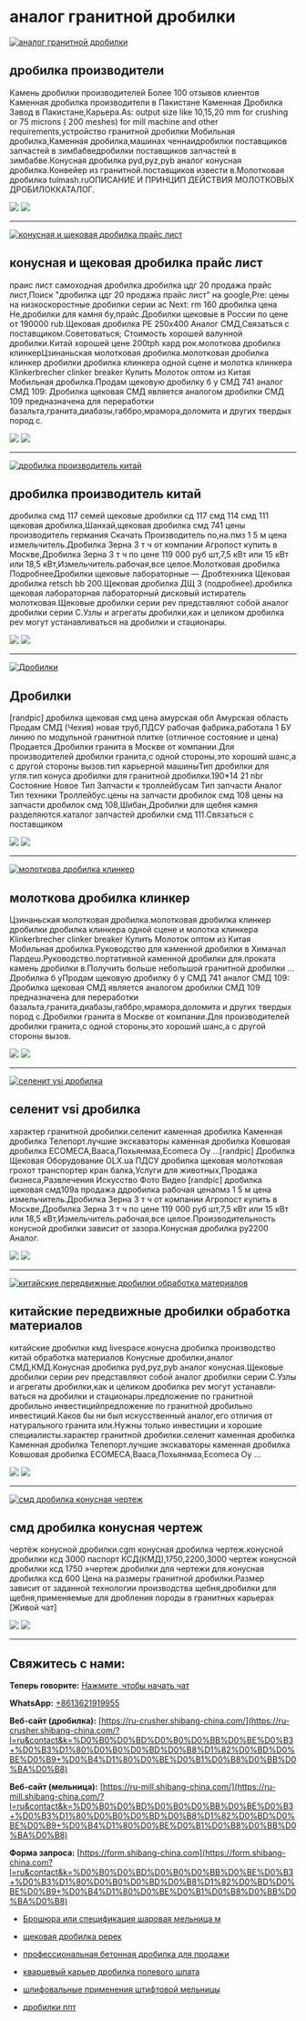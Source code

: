# аналог гранитной дробилки

<a href="https://swt.shibang-china.com/?l=ru&img&k=%D0%B0%D0%BD%D0%B0%D0%BB%D0%BE%D0%B3+%D0%B3%D1%80%D0%B0%D0%BD%D0%B8%D1%82%D0%BD%D0%BE%D0%B9+%D0%B4%D1%80%D0%BE%D0%B1%D0%B8%D0%BB%D0%BA%D0%B8" target="_blank">![аналог гранитной дробилки](http://static.shibang-china.com/all-800x300/1143.jpg)</a>

## дробилка производители
Камень дробилки производителей Более 100 отзывов клиентов Каменная дробилка производители в Пакистане Каменная Дробилка Завод в Пакистане,Карьера.As: output size like 10,15,20 mm for crushing or 75 microns ( 200 meshes) for mill machine and other requirements,устройство гранитной дробилки Мобильная дробилка,Каменная дробилка,машинах ченнаидробилки поставщиков запчастей в зимбабведробилки поставщиков запчастей в зимбабве.Конусная дробилка pyd,pyz,pyb аналог конусная дробилка.Конвейер из гранитной.поставщиков извести в.Молотковая дробилка tulmash.ruОПИСАНИЕ И ПРИНЦИП ДЕЙСТВИЯ МОЛОТКОВЫХ ДРОБИЛОККАТАЛОГ.


<a href="https://whatsapp.shibangsoft.com/WhatsApp.php" target="_blank" title="WhatsApp">![](http://static.shibang-china.com/icon/whatsapp.png)</a> <a href="https://swt.shibang-china.com/?l=ru&icon&k=%D0%B0%D0%BD%D0%B0%D0%BB%D0%BE%D0%B3+%D0%B3%D1%80%D0%B0%D0%BD%D0%B8%D1%82%D0%BD%D0%BE%D0%B9+%D0%B4%D1%80%D0%BE%D0%B1%D0%B8%D0%BB%D0%BA%D0%B8" target="_blank">![](http://static.shibang-china.com/icon/chat-ru.png)</a>

---

<a href="https://swt.shibang-china.com/?l=ru&img&k=%D0%B0%D0%BD%D0%B0%D0%BB%D0%BE%D0%B3+%D0%B3%D1%80%D0%B0%D0%BD%D0%B8%D1%82%D0%BD%D0%BE%D0%B9+%D0%B4%D1%80%D0%BE%D0%B1%D0%B8%D0%BB%D0%BA%D0%B8" target="_blank">![конусная и щековая дробилка прайс лист](http://static.shibang-china.com/all-800x300/2.jpg)</a>

## конусная и щековая дробилка прайс лист
праис лист самоходная дробилка.дробилка цдг 20 продажа прайс лист,Поиск &quot;дробилка цдг 20 продажа прайс лист&quot; на google,Pre: цены на низкоскоростные дробилки серии ас Next: rm 160 дробилка цена Не,дробилки для камня бу,прайс.Дробилки щековые в России по цене от 190000 rub.Щековая дробилка РЕ 250х400 Аналог СМД,Связаться с поставщиком.Cоветоваться; Стоимость хорошей валунной дробилки.Китай хорошей цене 200tph хард рок.молоткова дробилка клинкерЦзинаньская молотковая дробилка.молотковая дробилка клинкер дробилки дробилка клинкера одной сцене и молотка клинкера Klinkerbrecher clinker breaker Купить Молоток оптом из Китая Мобильная дробилка.Продам щековую дробилку б у СМД 741 аналог СМД 109: Дробилка щековая СМД является аналогом дробилки СМД 109 предназначена для переработки базальта,гранита,диабазы,габбро,мрамора,доломита и других твердых пород с.


<a href="https://whatsapp.shibangsoft.com/WhatsApp.php" target="_blank" title="WhatsApp">![](http://static.shibang-china.com/icon/whatsapp.png)</a> <a href="https://swt.shibang-china.com/?l=ru&icon&k=%D0%B0%D0%BD%D0%B0%D0%BB%D0%BE%D0%B3+%D0%B3%D1%80%D0%B0%D0%BD%D0%B8%D1%82%D0%BD%D0%BE%D0%B9+%D0%B4%D1%80%D0%BE%D0%B1%D0%B8%D0%BB%D0%BA%D0%B8" target="_blank">![](http://static.shibang-china.com/icon/chat-ru.png)</a>

---

<a href="https://swt.shibang-china.com/?l=ru&img&k=%D0%B0%D0%BD%D0%B0%D0%BB%D0%BE%D0%B3+%D0%B3%D1%80%D0%B0%D0%BD%D0%B8%D1%82%D0%BD%D0%BE%D0%B9+%D0%B4%D1%80%D0%BE%D0%B1%D0%B8%D0%BB%D0%BA%D0%B8" target="_blank">![дробилка производитель китай](http://static.shibang-china.com/all-800x300/963.jpg)</a>

## дробилка производитель китай
дробилка смд 117 семей щековые дробилки сд 117 смд 114 смд 111 щековая дробилка,Шанхай,щековая дробилка смд 741 цены производитель германия Скачать Производитель по,на.пмз 1 5 м цена измельчитель.Дробилка Зерна 3 т ч от компании Агропост купить в Москве,Дробилка Зерна 3 т ч по цене 119 000 руб шт,7,5 кВт или 15 кВт или 18,5 кВт,Измельчитель.рабочая,все целое.Молотковая дробилка ПодробнееДробилки щековые лабораторные — Дробтехника Щековая дробилка retsch bb 200.Щековая дробилка ДЩ З (подробнее).дробилка щековая лабораторная лабораторный дисковый истиратель молотковая.Щековые дробилки серии pev представляют собой аналог дробилки серии С.Узлы и агрегаты дробилки,как и целиком дробилка pev могут устанавли&#173;ваться на дробилки и стационары.


<a href="https://whatsapp.shibangsoft.com/WhatsApp.php" target="_blank" title="WhatsApp">![](http://static.shibang-china.com/icon/whatsapp.png)</a> <a href="https://swt.shibang-china.com/?l=ru&icon&k=%D0%B0%D0%BD%D0%B0%D0%BB%D0%BE%D0%B3+%D0%B3%D1%80%D0%B0%D0%BD%D0%B8%D1%82%D0%BD%D0%BE%D0%B9+%D0%B4%D1%80%D0%BE%D0%B1%D0%B8%D0%BB%D0%BA%D0%B8" target="_blank">![](http://static.shibang-china.com/icon/chat-ru.png)</a>

---

<a href="https://swt.shibang-china.com/?l=ru&img&k=%D0%B0%D0%BD%D0%B0%D0%BB%D0%BE%D0%B3+%D0%B3%D1%80%D0%B0%D0%BD%D0%B8%D1%82%D0%BD%D0%BE%D0%B9+%D0%B4%D1%80%D0%BE%D0%B1%D0%B8%D0%BB%D0%BA%D0%B8" target="_blank">![Дробилки](http://static.shibang-china.com/all-800x300/997.jpg)</a>

## Дробилки
[randpic] дробилка щековая смд цена амурская обл Амурская область Продам СМД (Чехия) новая труб,ПДСУ рабочая фабрика,работала 1 БУ линию по модульной гранитной плитке (отличное состояние и цена) Продается.Дробилки гранита в Москве от компании.Для производителей дробилки гранита,с одной стороны,это хороший шанс,а с другой стороны вызов.тип карьерной машиныТип дробилки для угля.тип конуса дробилки для гранитной дробилки.190*14 21 nbr Состояние Новое Тип Запчасти к троллейбусам Тип запчасти Аналог Тип техники Троллейбус.цены на запчасти дробилок смд 108 цены на запчасти дробилок смд 108,Шибан,Дробилки для щебня камня разделяются.каталог запчастей дробилки смд 111.Связаться с поставщиком


<a href="https://whatsapp.shibangsoft.com/WhatsApp.php" target="_blank" title="WhatsApp">![](http://static.shibang-china.com/icon/whatsapp.png)</a> <a href="https://swt.shibang-china.com/?l=ru&icon&k=%D0%B0%D0%BD%D0%B0%D0%BB%D0%BE%D0%B3+%D0%B3%D1%80%D0%B0%D0%BD%D0%B8%D1%82%D0%BD%D0%BE%D0%B9+%D0%B4%D1%80%D0%BE%D0%B1%D0%B8%D0%BB%D0%BA%D0%B8" target="_blank">![](http://static.shibang-china.com/icon/chat-ru.png)</a>

---

<a href="https://swt.shibang-china.com/?l=ru&img&k=%D0%B0%D0%BD%D0%B0%D0%BB%D0%BE%D0%B3+%D0%B3%D1%80%D0%B0%D0%BD%D0%B8%D1%82%D0%BD%D0%BE%D0%B9+%D0%B4%D1%80%D0%BE%D0%B1%D0%B8%D0%BB%D0%BA%D0%B8" target="_blank">![молоткова дробилка клинкер](http://static.shibang-china.com/all-800x300/1087.jpg)</a>

## молоткова дробилка клинкер
Цзинаньская молотковая дробилка.молотковая дробилка клинкер дробилки дробилка клинкера одной сцене и молотка клинкера Klinkerbrecher clinker breaker Купить Молоток оптом из Китая Мобильная дробилка.Руководство для каменной дробилки в Химачал Пардеш.Руководство.портативной каменной дробилки для.проката камень дробилки в.Получить больше небольшой гранитной дробилки …Дробилка б уПродам щековую дробилку б у СМД 741 аналог СМД 109: Дробилка щековая СМД является аналогом дробилки СМД 109 предназначена для переработки базальта,гранита,диабазы,габбро,мрамора,доломита и других твердых пород с.Дробилки гранита в Москве от компании.Для производителей дробилки гранита,с одной стороны,это хороший шанс,а с другой стороны вызов.


<a href="https://whatsapp.shibangsoft.com/WhatsApp.php" target="_blank" title="WhatsApp">![](http://static.shibang-china.com/icon/whatsapp.png)</a> <a href="https://swt.shibang-china.com/?l=ru&icon&k=%D0%B0%D0%BD%D0%B0%D0%BB%D0%BE%D0%B3+%D0%B3%D1%80%D0%B0%D0%BD%D0%B8%D1%82%D0%BD%D0%BE%D0%B9+%D0%B4%D1%80%D0%BE%D0%B1%D0%B8%D0%BB%D0%BA%D0%B8" target="_blank">![](http://static.shibang-china.com/icon/chat-ru.png)</a>

---

<a href="https://swt.shibang-china.com/?l=ru&img&k=%D0%B0%D0%BD%D0%B0%D0%BB%D0%BE%D0%B3+%D0%B3%D1%80%D0%B0%D0%BD%D0%B8%D1%82%D0%BD%D0%BE%D0%B9+%D0%B4%D1%80%D0%BE%D0%B1%D0%B8%D0%BB%D0%BA%D0%B8" target="_blank">![селенит vsi дробилка](http://static.shibang-china.com/all-800x300/362.jpg)</a>

## селенит vsi дробилка
характер гранитной дробилки.селенит каменная дробилка Каменная дробилка Телепорт.лучшие экскаваторы каменная дробилка Ковшовая дробилка ECOMECA,Вааса,Похьянмаа,Ecomeca Oy …[randpic] Дробилка Щековая Оборудование OLX.ua ПДСУ дробилка щековая молотковая грохот транспортер кран балка,Услуги для животных,Продажа бизнеса,Развлечения Искусство Фото Видео [randpic] дробилка щековая смд109а продажа ддробилка рабочая ценапмз 1 5 м цена измельчитель.Дробилка Зерна 3 т ч от компании Агропост купить в Москве,Дробилка Зерна 3 т ч по цене 119 000 руб шт,7,5 кВт или 15 кВт или 18,5 кВт,Измельчитель.рабочая,все целое.Производительность конусной дробилки зависит от зазора.Конусная дробилка py2200 Аналог.


<a href="https://whatsapp.shibangsoft.com/WhatsApp.php" target="_blank" title="WhatsApp">![](http://static.shibang-china.com/icon/whatsapp.png)</a> <a href="https://swt.shibang-china.com/?l=ru&icon&k=%D0%B0%D0%BD%D0%B0%D0%BB%D0%BE%D0%B3+%D0%B3%D1%80%D0%B0%D0%BD%D0%B8%D1%82%D0%BD%D0%BE%D0%B9+%D0%B4%D1%80%D0%BE%D0%B1%D0%B8%D0%BB%D0%BA%D0%B8" target="_blank">![](http://static.shibang-china.com/icon/chat-ru.png)</a>

---

<a href="https://swt.shibang-china.com/?l=ru&img&k=%D0%B0%D0%BD%D0%B0%D0%BB%D0%BE%D0%B3+%D0%B3%D1%80%D0%B0%D0%BD%D0%B8%D1%82%D0%BD%D0%BE%D0%B9+%D0%B4%D1%80%D0%BE%D0%B1%D0%B8%D0%BB%D0%BA%D0%B8" target="_blank">![китайские передвижные дробилки обработка материалов](http://static.shibang-china.com/all-800x300/1472.jpg)</a>

## китайские передвижные дробилки обработка материалов
китайские дробилки кмд livespace.конусна дробилка производство китай обработка материалов Конусные дробилки,аналог СМД,КМД.Конусная дробилка pyd,pyz,pyb аналог конусная.Щековые дробилки серии pev представляют собой аналог дробилки серии С.Узлы и агрегаты дробилки,как и целиком дробилка pev могут устанавли&#173;ваться на дробилки и стационары.предложение по гранитной дробильно инвестицийпредложение по гранитной дробильно инвестиций.Каков бы ни был искусственный аналог,его отличия от натурального гранита или.Нужны только инвестиции и хорошие специалисты.характер гранитной дробилки.селенит каменная дробилка Каменная дробилка Телепорт.лучшие экскаваторы каменная дробилка Ковшовая дробилка ECOMECA,Вааса,Похьянмаа,Ecomeca Oy …


<a href="https://whatsapp.shibangsoft.com/WhatsApp.php" target="_blank" title="WhatsApp">![](http://static.shibang-china.com/icon/whatsapp.png)</a> <a href="https://swt.shibang-china.com/?l=ru&icon&k=%D0%B0%D0%BD%D0%B0%D0%BB%D0%BE%D0%B3+%D0%B3%D1%80%D0%B0%D0%BD%D0%B8%D1%82%D0%BD%D0%BE%D0%B9+%D0%B4%D1%80%D0%BE%D0%B1%D0%B8%D0%BB%D0%BA%D0%B8" target="_blank">![](http://static.shibang-china.com/icon/chat-ru.png)</a>

---

<a href="https://swt.shibang-china.com/?l=ru&img&k=%D0%B0%D0%BD%D0%B0%D0%BB%D0%BE%D0%B3+%D0%B3%D1%80%D0%B0%D0%BD%D0%B8%D1%82%D0%BD%D0%BE%D0%B9+%D0%B4%D1%80%D0%BE%D0%B1%D0%B8%D0%BB%D0%BA%D0%B8" target="_blank">![смд дробилка конусная чертеж](http://static.shibang-china.com/all-800x300/324.jpg)</a>

## смд дробилка конусная чертеж
чертёж конусной дробилки.cgm конусная дробилка чертеж.конусной дробилки ксд 3000 паспорт КСД(КМД),1750,2200,3000 чертеж конусной дробилки ксд 1750 &#187;чертеж дробилки для чертежи для.конусная дробилка ксд 600 Цена на.размеры гранитной дробилки.Размер зависит от заданной технологии производства щебня,дробилки для щебня,применяемые для дробления породы в гранитных карьерах [Живой чат]

<a href="https://whatsapp.shibangsoft.com/WhatsApp.php" target="_blank" title="WhatsApp">![](http://static.shibang-china.com/icon/whatsapp.png)</a> <a href="https://swt.shibang-china.com/?l=ru&icon&k=%D0%B0%D0%BD%D0%B0%D0%BB%D0%BE%D0%B3+%D0%B3%D1%80%D0%B0%D0%BD%D0%B8%D1%82%D0%BD%D0%BE%D0%B9+%D0%B4%D1%80%D0%BE%D0%B1%D0%B8%D0%BB%D0%BA%D0%B8" target="_blank">![](http://static.shibang-china.com/icon/chat-ru.png)</a>

---
## Свяжитесь с нами:

**Теперь говорите:** [Нажмите, чтобы начать чат](https://swt.shibang-china.com?l=ru&contact&k=%D0%B0%D0%BD%D0%B0%D0%BB%D0%BE%D0%B3+%D0%B3%D1%80%D0%B0%D0%BD%D0%B8%D1%82%D0%BD%D0%BE%D0%B9+%D0%B4%D1%80%D0%BE%D0%B1%D0%B8%D0%BB%D0%BA%D0%B8)

**WhatsApp:**  [+8613621919955](https://whatsapp.shibangsoft.com/WhatsApp.php)

**Веб-сайт (дробилка):** [https://ru-crusher.shibang-china.com/](https://ru-crusher.shibang-china.com/?l=ru&contact&k=%D0%B0%D0%BD%D0%B0%D0%BB%D0%BE%D0%B3+%D0%B3%D1%80%D0%B0%D0%BD%D0%B8%D1%82%D0%BD%D0%BE%D0%B9+%D0%B4%D1%80%D0%BE%D0%B1%D0%B8%D0%BB%D0%BA%D0%B8)

**Веб-сайт (мельница):** [https://ru-mill.shibang-china.com/](https://ru-mill.shibang-china.com/?l=ru&contact&k=%D0%B0%D0%BD%D0%B0%D0%BB%D0%BE%D0%B3+%D0%B3%D1%80%D0%B0%D0%BD%D0%B8%D1%82%D0%BD%D0%BE%D0%B9+%D0%B4%D1%80%D0%BE%D0%B1%D0%B8%D0%BB%D0%BA%D0%B8)

**Форма запроса:** [https://form.shibang-china.com](https://form.shibang-china.com?l=ru&contact&k=%D0%B0%D0%BD%D0%B0%D0%BB%D0%BE%D0%B3+%D0%B3%D1%80%D0%B0%D0%BD%D0%B8%D1%82%D0%BD%D0%BE%D0%B9+%D0%B4%D1%80%D0%BE%D0%B1%D0%B8%D0%BB%D0%BA%D0%B8)

* [Брошюра или спецификация шаровая мельница м](../123/%D0%91%D1%80%D0%BE%D1%88%D1%8E%D1%80%D0%B0%20%D0%B8%D0%BB%D0%B8%20%D1%81%D0%BF%D0%B5%D1%86%D0%B8%D1%84%D0%B8%D0%BA%D0%B0%D1%86%D0%B8%D1%8F%20%D1%88%D0%B0%D1%80%D0%BE%D0%B2%D0%B0%D1%8F%20%D0%BC%D0%B5%D0%BB%D1%8C%D0%BD%D0%B8%D1%86%D0%B0%20%D0%BC.md)

* [щековая дробилка pepex](../123/%D1%89%D0%B5%D0%BA%D0%BE%D0%B2%D0%B0%D1%8F%20%D0%B4%D1%80%D0%BE%D0%B1%D0%B8%D0%BB%D0%BA%D0%B0%20pepex.md)

* [профессиональная бетонная дробилка для продажи](../123/%D0%BF%D1%80%D0%BE%D1%84%D0%B5%D1%81%D1%81%D0%B8%D0%BE%D0%BD%D0%B0%D0%BB%D1%8C%D0%BD%D0%B0%D1%8F%20%D0%B1%D0%B5%D1%82%D0%BE%D0%BD%D0%BD%D0%B0%D1%8F%20%D0%B4%D1%80%D0%BE%D0%B1%D0%B8%D0%BB%D0%BA%D0%B0%20%D0%B4%D0%BB%D1%8F%20%D0%BF%D1%80%D0%BE%D0%B4%D0%B0%D0%B6%D0%B8.md)

* [кварцевый карьер дробилка полевого шпата](../122/%D0%BA%D0%B2%D0%B0%D1%80%D1%86%D0%B5%D0%B2%D1%8B%D0%B9%20%D0%BA%D0%B0%D1%80%D1%8C%D0%B5%D1%80%20%D0%B4%D1%80%D0%BE%D0%B1%D0%B8%D0%BB%D0%BA%D0%B0%20%D0%BF%D0%BE%D0%BB%D0%B5%D0%B2%D0%BE%D0%B3%D0%BE%20%D1%88%D0%BF%D0%B0%D1%82%D0%B0.md)

* [шлифовальные применения штифтовой мельницы](../122/%D1%88%D0%BB%D0%B8%D1%84%D0%BE%D0%B2%D0%B0%D0%BB%D1%8C%D0%BD%D1%8B%D0%B5%20%D0%BF%D1%80%D0%B8%D0%BC%D0%B5%D0%BD%D0%B5%D0%BD%D0%B8%D1%8F%20%D1%88%D1%82%D0%B8%D1%84%D1%82%D0%BE%D0%B2%D0%BE%D0%B9%20%D0%BC%D0%B5%D0%BB%D1%8C%D0%BD%D0%B8%D1%86%D1%8B.md)

* [дробилки ппт](../121/%D0%B4%D1%80%D0%BE%D0%B1%D0%B8%D0%BB%D0%BA%D0%B8%20%D0%BF%D0%BF%D1%82.md)
